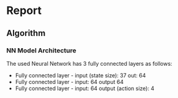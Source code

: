 # Report

## Algorithm

### NN Model Architecture
The used Neural Network has 3 fully connected layers as follows:

- Fully connected layer - input (state size): 37  out: 64
- Fully connected layer - input: 64 output 64
- Fully connected layer - input: 64 output (action size): 4
